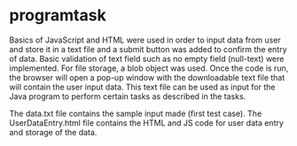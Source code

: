 # programtask
Basics of JavaScript and HTML were used in order to input data from user and store it in a text file and a submit button was added to confirm the entry of data. Basic validation of text field such as no empty field (null-text) were implemented. For file storage, a blob object was used.
Once the code is run, the browser will open a pop-up window with the downloadable text file that will contain the user input data. This text file can be used as input for the Java program to perform certain tasks as described in the tasks.

The data.txt file contains the sample input made (first test case).
The UserDataEntry.html file contains the HTML and JS code for user data entry and storage of the data.
